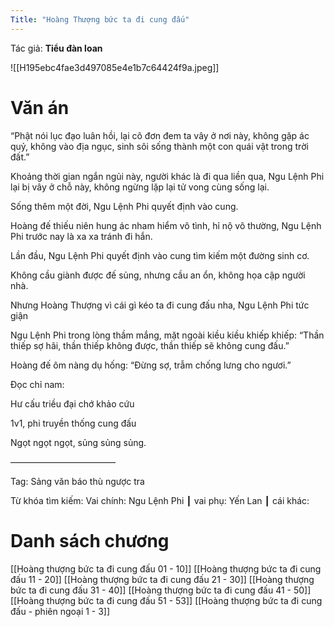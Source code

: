 ```yaml
---
Title: "Hoàng Thượng bức ta đi cung đấu"
---
```


Tác giả: **Tiểu đàn loan**

![[H195ebc4fae3d497085e4e1b7c64424f9a.jpeg]]

# Văn án

“Phật nói lục đạo luân hồi, lại cô đơn đem ta vây ở nơi này, không gặp ác quỷ, không vào địa ngục, sinh sôi sống thành một con quái vật trong trời đất.”

Khoảng thời gian ngắn ngủi này, người khác là đi qua liền qua, Ngu Lệnh Phi lại bị vây ở chỗ này, không ngừng lặp lại tử vong cùng sống lại.

Sống thêm một đời, Ngu Lệnh Phi quyết định vào cung.

Hoàng đế thiếu niên hung ác nham hiểm vô tình, hỉ nộ vô thường, Ngu Lệnh Phi trước nay là xa xa tránh đi hắn.

Lần đầu, Ngu Lệnh Phi quyết định vào cung tìm kiếm một đường sinh cơ.

Không cầu giành được đế sủng, nhưng cầu an ổn, không họa cập người nhà.

Nhưng Hoàng Thượng vì cái gì kéo ta đi cung đấu nha, Ngu Lệnh Phi tức giận

Ngu Lệnh Phi trong lòng thầm mắng, mặt ngoài kiều kiều khiếp khiếp: “Thần thiếp sợ hãi, thần thiếp không được, thần thiếp sẽ không cung đấu.”

Hoàng đế ôm nàng dụ hống: “Đừng sợ, trẫm chống lưng cho ngươi.”

Đọc chỉ nam:

Hư cấu triều đại chớ khảo cứu

1v1, phi truyền thống cung đấu

Ngọt ngọt ngọt, sủng sủng sủng.

————————————

Tag: Sảng văn báo thù ngược tra

Từ khóa tìm kiếm: Vai chính: Ngu Lệnh Phi ┃ vai phụ: Yến Lan ┃ cái khác:

# Danh sách chương

[[Hoàng thượng bức ta đi cung đấu 01 - 10]]
[[Hoàng thượng bức ta đi cung đấu 11 - 20]]
[[Hoàng thượng bức ta đi cung đấu 21 - 30]]
[[Hoàng thượng bức ta đi cung đấu 31 - 40]]
[[Hoàng thượng bức ta đi cung đấu 41 - 50]]
[[Hoàng thượng bức ta đi cung đấu 51 - 53]]
[[Hoàng thượng bức ta đi cung đấu - phiên ngoại 1 - 3]]